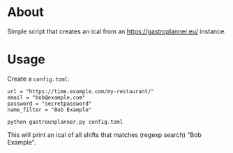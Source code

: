 # About

Simple script that creates an ical from an https://gastroplanner.eu/ instance.

# Usage

Create a `config.toml`:
```
url = "https://time.example.com/my-restaurant/"
email = "bob@example.com"
password = "secretpassword"
name_filter = "Bob Example"
```

```
python gastrounplanner.py config.toml
```

This will print an ical of all shifts that matches (regexp search) "Bob Example".
